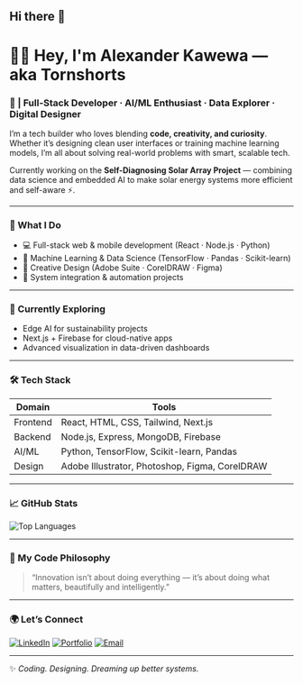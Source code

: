 ## Hi there 👋

# 👋🏾 Hey, I'm Alexander Kawewa — aka Tornshorts

### 🧠 | Full-Stack Developer · AI/ML Enthusiast · Data Explorer · Digital Designer  

I’m a tech builder who loves blending **code, creativity, and curiosity**. Whether it’s designing clean user interfaces or training machine learning models, I’m all about solving real-world problems with smart, scalable tech.

Currently working on the **Self-Diagnosing Solar Array Project** — combining data science and embedded AI to make solar energy systems more efficient and self-aware ⚡.

---

### 🧩 What I Do
- 💻 Full-stack web & mobile development (React · Node.js · Python)
- 🧠 Machine Learning & Data Science (TensorFlow · Pandas · Scikit-learn)
- 🎨 Creative Design (Adobe Suite · CorelDRAW · Figma)
- 🔧 System integration & automation projects

---

### 🚀 Currently Exploring
- Edge AI for sustainability projects  
- Next.js + Firebase for cloud-native apps  
- Advanced visualization in data-driven dashboards  

---

### 🛠️ Tech Stack
| Domain | Tools |
|--------|--------|
| Frontend | React, HTML, CSS, Tailwind, Next.js |
| Backend | Node.js, Express, MongoDB, Firebase |
| AI/ML | Python, TensorFlow, Scikit-learn, Pandas |
| Design | Adobe Illustrator, Photoshop, Figma, CorelDRAW |

---

### 📈 GitHub Stats

![Top Languages](https://github-readme-stats.vercel.app/api/top-langs/?username=Tornshorts&layout=compact&theme=radical)

---

### 🎯 My Code Philosophy
> “Innovation isn’t about doing everything — it’s about doing what matters, beautifully and intelligently.”

---

### 🌍 Let’s Connect
[![LinkedIn](https://img.shields.io/badge/LinkedIn-0077B5?style=for-the-badge&logo=linkedin&logoColor=white)](www.linkedin.com/in/alexander-kawewa-763a642a5)
[![Portfolio](https://img.shields.io/badge/Portfolio-000?style=for-the-badge&logo=About.me&logoColor=white)](https://alex-portfolio-pyqk.onrender.com/)
[![Email](https://img.shields.io/badge/Email-Contact_Me-ff9800?style=for-the-badge&logo=gmail&logoColor=white)](mailto:your.kawewaalex@gmail.com)

---

✨ *Coding. Designing. Dreaming up better systems.*  

